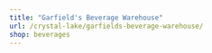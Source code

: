 ```yaml
---
title: "Garfield's Beverage Warehouse"
url: /crystal-lake/garfields-beverage-warehouse/
shop: beverages
---
```

